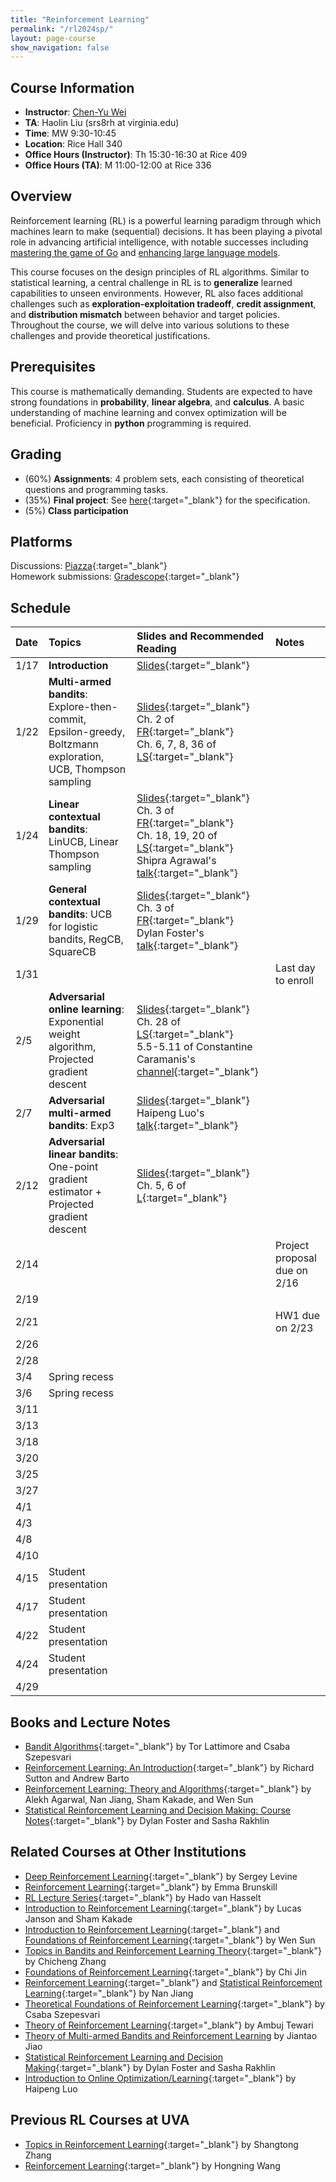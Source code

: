 ```yaml
---
title: "Reinforcement Learning"
permalink: "/rl2024sp/"
layout: page-course
show_navigation: false
---
```


## Course Information
- **Instructor**: [Chen-Yu Wei](https://bahh723.github.io/)  
- **TA**: Haolin Liu  (srs8rh at virginia.edu) 
- **Time**: MW 9:30-10:45  
- **Location**: Rice Hall 340  
- **Office Hours (Instructor)**: Th 15:30-16:30 at Rice 409 
- **Office Hours (TA)**: M 11:00-12:00 at Rice 336


## Overview  
Reinforcement learning (RL) is a powerful learning paradigm through which machines learn to make (sequential) decisions. It has been playing a pivotal role in advancing artificial intelligence, with notable successes including <a href="https://www.nature.com/articles/nature16961" target="_blank">mastering the game of Go</a> and <a href="https://openai.com/research/learning-from-human-preferences" target="_blank">enhancing large language models</a>.  

This course focuses on the design principles of RL algorithms. Similar to statistical learning, a central challenge in RL is to **generalize** learned capabilities to unseen environments.  However, RL also faces additional challenges such as **exploration-exploitation tradeoff**, **credit assignment**, and **distribution mismatch** between behavior and target policies. Throughout the course, we will delve into various solutions to these challenges and provide theoretical justifications.  

## Prerequisites  
This course is mathematically demanding. Students are expected to have strong foundations in **probability**, **linear algebra**, and **calculus**. A basic understanding of machine learning and convex optimization will be beneficial. Proficiency in **python** programming is required. 

## Grading
- (60%) **Assignments**: 4 problem sets, each consisting of theoretical questions and programming tasks.   
- (35%) **Final project**: See [here](https://bahh723.github.io/course/final_project.pdf){:target="_blank"} for the specification.  
- (5%) **Class participation**

## Platforms
Discussions: [Piazza](https://piazza.com/class/lrgl7xczpm23ci/){:target="_blank"}   
Homework submissions: [Gradescope](https://www.gradescope.com/courses/711475/){:target="_blank"}  


## Schedule


| Date    | Topics    | Slides and Recommended Reading    |  Notes  |
|:----------------|:----------------|:----------------|:----------------|
| 1/17 | **Introduction** | [Slides](https://bahh723.github.io/course/introduction.pdf){:target="_blank"} |  |
| 1/22 | **Multi-armed bandits**: Explore-then-commit, Epsilon-greedy, Boltzmann exploration, UCB, Thompson sampling | [Slides](https://bahh723.github.io/course/mab.pdf){:target="_blank"} <br> Ch. 2 of [FR](https://www.mit.edu/~rakhlin/courses/course_stat_rl/course_stat_rl.pdf){:target="_blank"} <br> Ch. 6, 7, 8, 36 of [LS](https://tor-lattimore.com/downloads/book/book.pdf){:target="_blank"} |  |
| 1/24 | **Linear contextual bandits**: LinUCB, Linear Thompson sampling | [Slides](https://bahh723.github.io/course/cb.pdf){:target="_blank"} <br> Ch. 3 of [FR](https://www.mit.edu/~rakhlin/courses/course_stat_rl/course_stat_rl.pdf){:target="_blank"} <br> Ch. 18, 19, 20 of [LS](https://tor-lattimore.com/downloads/book/book.pdf){:target="_blank"} <br> Shipra Agrawal's [talk](https://www.youtube.com/watch?v=tlJqtrVYTuo){:target="_blank"} |  | 
| 1/29 | **General contextual bandits**: UCB for logistic bandits, RegCB, SquareCB | [Slides](https://bahh723.github.io/course/general-cb.pdf){:target="_blank"} <br> Ch. 3 of [FR](https://www.mit.edu/~rakhlin/courses/course_stat_rl/course_stat_rl.pdf){:target="_blank"} <br> Dylan Foster's [talk](https://www.youtube.com/watch?v=dpu7gEx1YgU){:target="_blank"}  |  |
| 1/31 |  |  | Last day to enroll |
| 2/5 | **Adversarial online learning**: Exponential weight algorithm, Projected gradient descent | [Slides](https://bahh723.github.io/course/online-learning.pdf){:target="_blank"} <br> Ch. 28 of [LS](https://tor-lattimore.com/downloads/book/book.pdf){:target="_blank"} <br> 5.5-5.11 of Constantine Caramanis's [channel](https://www.youtube.com/playlist?list=PLXsmhnDvpjORzPelSDs0LSDrfJcqyLlZc){:target="_blank"} |  |
| 2/7 | **Adversarial multi-armed bandits**: Exp3 | [Slides](https://bahh723.github.io/course/adversarial-bandits.pdf){:target="_blank"} <br> Haipeng Luo's [talk](https://www.youtube.com/watch?v=uoQjVzd_h4o){:target="_blank"} |  |
| 2/12 | **Adversarial linear bandits**: One-point gradient estimator + Projected gradient descent | [Slides](https://bahh723.github.io/course/adversarial-linear-bandits.pdf){:target="_blank"} <br> Ch. 5, 6 of [L](https://arxiv.org/pdf/2402.06535.pdf){:target="_blank"} |  |
| 2/14 |  |  | Project proposal due on 2/16 |
| 2/19 |  |  |  |
| 2/21 |  |  | HW1 due on 2/23 |
| 2/26 |  |  |  |
| 2/28 |  |  |  |
| 3/4 | Spring recess |  |  |
| 3/6 | Spring recess |  |  |
| 3/11 |  |  |  |
| 3/13 |  |  |  |
| 3/18 |  |  |  |
| 3/20 |  |  |  |
| 3/25 |  |  |  |
| 3/27 |  |  |  |
| 4/1 |  |  |  |
| 4/3 |  |  |  |
| 4/8 |  |  |  |
| 4/10 |  |  |  |
| 4/15 | Student presentation |  |  |
| 4/17 | Student presentation |  |  |
| 4/22 | Student presentation |  |  |
| 4/24 | Student presentation |  |  |
| 4/29 |  |  |  |


## Books and Lecture Notes
- [Bandit Algorithms](https://tor-lattimore.com/downloads/book/book.pdf){:target="_blank"} by Tor Lattimore and Csaba Szepesvari   
- [Reinforcement Learning: An Introduction](http://incompleteideas.net/book/the-book-2nd.html){:target="_blank"} by Richard Sutton and Andrew Barto  
- [Reinforcement Learning: Theory and Algorithms](https://rltheorybook.github.io/){:target="_blank"} by Alekh Agarwal, Nan Jiang, Sham Kakade, and Wen Sun  
- [Statistical Reinforcement Learning and Decision Making: Course Notes](https://www.mit.edu/~rakhlin/courses/course_stat_rl/course_stat_rl.pdf){:target="_blank"} by Dylan Foster and Sasha Rakhlin

## Related Courses at Other Institutions 
- [Deep Reinforcement Learning](https://rail.eecs.berkeley.edu/deeprlcourse/){:target="_blank"} by Sergey Levine  
- [Reinforcement Learning](https://web.stanford.edu/class/cs234/){:target="_blank"} by Emma Brunskill  
- [RL Lecture Series](https://www.youtube.com/playlist?list=PLqYmG7hTraZDVH599EItlEWsUOsJbAodm){:target="_blank"} by Hado van Hasselt   
- [Introduction to Reinforcement Learning](https://shamulent.github.io/CS_Stat184_Fall22.html){:target="_blank"} by Lucas Janson and Sham Kakade    
- [Introduction to Reinforcement Learning](https://wensun.github.io/CS4789.html){:target="_blank"} and [Foundations of Reinforcement Learning](https://wensun.github.io/CS6789_spring_2023.html){:target="_blank"} by Wen Sun   
- [Topics in Bandits and Reinforcement Learning Theory](https://zcc1307.github.io/courses/csc696fa23/index.html){:target="_blank"} by Chicheng Zhang   
- [Foundations of Reinforcement Learning](https://sites.google.com/view/cjin/teaching/ele524-2020-ver){:target="_blank"} by Chi Jin   
- [Reinforcement Learning](https://nanjiang.cs.illinois.edu/cs443s23/){:target="_blank"} and [Statistical Reinforcement Learning](https://nanjiang.cs.illinois.edu/cs542/){:target="_blank"} by Nan Jiang   
- [Theoretical Foundations of Reinforcement Learning](https://rltheory.github.io/){:target="_blank"} by Csaba Szepesvari   
- [Theory of Reinforcement Learning](https://www.ambujtewari.com/stats701-winter2021/){:target="_blank"} by Ambuj Tewari   
- [Theory of Multi-armed Bandits and Reinforcement Learning](https://people.eecs.berkeley.edu/~jiantao/2902021spring/index.html) by Jiantao Jiao  
- [Statistical Reinforcement Learning and Decision Making](https://www.mit.edu/~rakhlin/course-decision-making.html){:target="_blank"} by Dylan Foster and Sasha Rakhlin   
- [Introduction to Online Optimization/Learning](https://haipeng-luo.net/courses/CSCI659/2022_fall/index.html){:target="_blank"} by Haipeng Luo   

## Previous RL Courses at UVA  
- [Topics in Reinforcement Learning](https://shangtongzhang.github.io/teaching/cs6501_fall_22/index){:target="_blank"} by Shangtong Zhang  
- [Reinforcement Learning](https://www.cs.virginia.edu/~hw5x/Course/RL2022-Fall/_site/){:target="_blank"} by Hongning Wang






